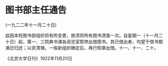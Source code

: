 # 图书部主任通告

 

(一九二二年十一月二十日)

 

兹因本校图书部组织将有所变更，故须将所有图书清查一次。自星期一（十一月二十日）起，第一、三院典书课各阅览室暂停出借图书。其已借出者，均望于借书期满日归还；以资清理。一俟新组织确定后，再行照章出借。十一、十一、二十。

 

《北京大学日刊》1922年11月20日

 

